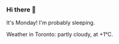 ### Hi there :wave:

It's Monday! I'm probably sleeping.

Weather in Toronto: partly cloudy, at +1°C.
